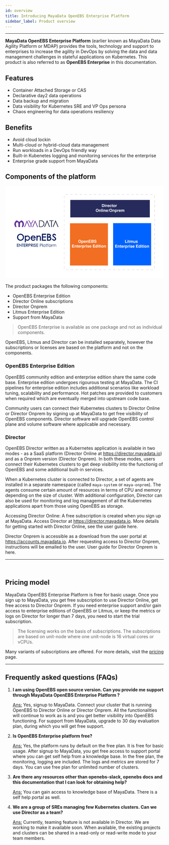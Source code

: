 ```yaml
---
id: overview
title: Introducing MayaData OpenEBS Enterprise Platform
sidebar_label: Product overview
---
```


------

**MayaData OpenEBS Enterprise Platform** (earlier known as MayaData Data Agility Platform or MDAP) provides the tools, technology and support to enterprises to increase the agility in DevOps by solving the data and data management challenges in stateful applications on Kubernetes. This product is also referred to as **OpenEBS Enterprise** in this documentation.







## Features 

- Container Attached Storage or CAS
- Declarative day2 data operations
- Data backup and migration
- Data visibility for Kubernetes SRE and VP Ops persona
- Chaos engineering for data operations resiliency



## Benefits

- Avoid cloud lockin
- Multi-cloud or hybrid-cloud data management
- Run workloads in a DevOps friendly way
- Built-in Kubenetes logging and monitoring services for the enterprise
- Enterprise grade support from MayaData

## Components of the platform

<img src="/docs/assets/product/moep.svg" alt="Components of MayaData OpenEBS Enterprise Platform" style="width:600px;">

The product packages the following components:

- OpenEBS Enterprise Edition
- Director Online subscriptions
- Director Onprem
- Litmus Enterprise Edition
- Support from MayaData



> OpenEBS Enterprise is available as one package and not as individual components.

OpenEBS, Litmus and Director can be installed separately, however the subscriptions or licenses are based on the platform and not on the components. 



### OpenEBS Enterprise Edition

OpenEBS community edition and enterprise edition share the same code base. Enterprise edition undergoes rigourous testing at MayaData. The CI pipelines for enterprise edition includes additional scenarios like workload tuning, scalability and performance. Hot patches are provided to customers when required which are eventually merged into upstream code base.



Community users can connect their Kubernetes clusters to Director Online or Director Onprem by signing up at MayaData to get free visibility of OpenEBS components. Director software will upgrade OpenEBS control plane and volume software where applicable and necessary.

### Director

OpenEBS Director written as a Kubernetes application is available in two modes - as a SaaS platform (Director Online at https://director.mayadata.io) and as a Onprem version (Director Onprem). In both these modes, users connect their Kubernetes clusters to get deep visibility into the functionig of OpenEBS and some additional built-in services. 

When a Kubernetes cluster is connected to Director, a set of agents are installed in a separate namespace (called `maya-system` or `maya-onprem`). The agents consume certain amount of resources in terms of CPU and memory depending on the size of cluster. With additional configuration, Director can also be used for monitoring and log management of all the Kubernetes applications apart from those using OpenEBS as storage. 

Accessing Director Online: A free subscription is created when you sign up at MayaData. Access Director at https://director.mayadata.io. More details for getting started with Director Online, see the user guide here.

Director Onprem is accessible as a download from the user portal at https://accounts.mayadata.io. After requesting access to Director Onprem, instructions will be emailed to the user. User guide for Director Onprem is here.



<hr>​

## Pricing model 

MayaData OpenEBS Enterprise Platform is free for basic usage. Once you sign up to MayaData, you get free subscription to use Director Online, get free access to Director Onprem. If you need enterprise support and/or gain access to enterprise editions of OpenEBS or Litmus, or keep the metrics or logs on Director for longer than 7 days, you need to start the trial subscription. 

> The licensing works on the basis of subscriptions. The subscriptions are based on unit-node where one unit-node is 16 virtual cores or vCPUs.

Many variants of subscriptions are offered. For more details, visit the [pricing](<https://mayadata.io/get-pricing>) page. 

<hr>

## Frequently asked questions (FAQs)

1. **I am using OpenEBS open source version. Can you provide me support through MayaData OpenEBS Enterprise Platform ?** 

   <u>Ans:</u> Yes, signup to MayaData. Connect your cluster that is running OpenEBS to Director Online or Director Onprem. All the functionalities will continue to work as is and you get better visibility into OpenEBS functioning. For support from MayaData, upgrade to 30 day evaluation plan, during which you will get free support. 

2. **Is OpenEBS Enterprise platform free?**

   <u>Ans:</u> Yes, the platform runs by default on the free plan. It is free for basic usage. After signup to MayaData, you get free access to support portal where you can get self help from a knowledge base. In the free plan, the monitoring, logging are included. The logs and metrics are stored for 7 days. You can use free plan for unlimited number of clusters.

3. **Are there any resources other than openebs-slack, openebs docs and this documentation that I can look for obtaining help?**

   <u>Ans:</u> You can gain access to knowledge base of MayaData. There is a self help portal as well. 

4. **We are a group of SREs managing few Kubernetes clusters. Can we use Director as a team?** 

   <u>Ans:</u> Currently, teaming feature is not available in Director. We are working to make it available soon. When available, the existing projects and clusters can be shared in a read-only or read-write mode to your team members.



